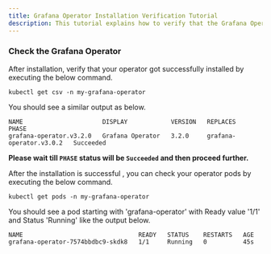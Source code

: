 ```yaml
---
title: Grafana Operator Installation Verification Tutorial
description: This tutorial explains how to verify that the Grafana Operator got installed properly in the namespace
---
```


### Check the Grafana Operator 

After installation, verify that your operator got successfully installed by executing the below command.

```execute
kubectl get csv -n my-grafana-operator
```

You should see a similar output as below.

```output
NAME                      DISPLAY            VERSION   REPLACES                  PHASE
grafana-operator.v3.2.0   Grafana Operator   3.2.0     grafana-operator.v3.0.2   Succeeded
```

**Please wait till `PHASE` status will be `Succeeded` and then proceed further.**

After the installation is successful , you can check your operator pods by executing the below command.

```execute
kubectl get pods -n my-grafana-operator
```

You should see a pod starting with 'grafana-operator' with Ready value '1/1' and Status 'Running' like the output below.

```output
NAME                                READY   STATUS    RESTARTS   AGE
grafana-operator-7574bbdbc9-skdk8   1/1     Running   0          45s
```

